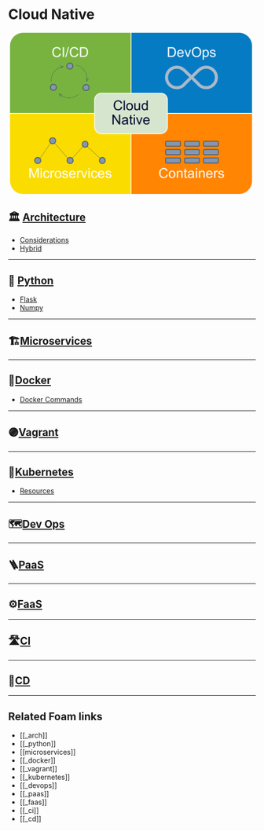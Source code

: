 # Cloud Native

<img src="https://raw.githubusercontent.com/moisestech/cloud-native-foundations/master/assets/images/diagrams/cloud-native-diagram_1.png" width="500px" style="max-width: 500px; border-radius: 30px;"/>

## 🏛 [Architecture](https://github.com/moisestech/cloud-native-foundations/blob/master/cloud-native/architecture/_arch.md)

- [Considerations]()
- [Hybrid]()

---

## 🐍 [Python](https://github.com/moisestech/cloud-native-foundations/blob/master/cloud-native/python/_python.md)

- [Flask]()
- [Numpy]()

---

## 🏗️[Microservices](https://github.com/moisestech/cloud-native-foundations/blob/master/cloud-native/microservices/_microservices.md)

---

## 🐳[Docker](https://github.com/moisestech/cloud-native-foundations/blob/master/cloud-native/docker/_docker.md)

- [Docker Commands]()

---

## 🟣[Vagrant](https://github.com/moisestech/cloud-native-foundations/blob/master/cloud-native/vagrant/_vagrant.md)

---

## 🐙[Kubernetes](https://github.com/moisestech/cloud-native-foundations/blob/master/cloud-native/kubernetes/_kubernetes.md)

- [Resources]()

---

## 🗺️[Dev Ops](https://github.com/moisestech/cloud-native-foundations/blob/master/cloud-native/devops/_devops.md)

---

## 🪜[PaaS](https://github.com/moisestech/cloud-native-foundations/blob/master/cloud-native/paas/_paas.md)

---

## ⚙️[FaaS](https://github.com/moisestech/cloud-native-foundations/blob/master/cloud-native/faas/_faas.md)

---

## 🛣️[CI](https://github.com/moisestech/cloud-native-foundations/blob/master/cloud-native/ci/_ci.md)

---

## 🚀[CD](https://github.com/moisestech/cloud-native-foundations/blob/master/cloud-native/cd/_cd.md)

---

## Related Foam links

- [[_arch]]
- [[_python]]
- [[microservices]]
- [[_docker]]
- [[_vagrant]]
- [[_kubernetes]]
- [[_devops]]
- [[_paas]]
- [[_faas]]
- [[_ci]]
- [[_cd]]
